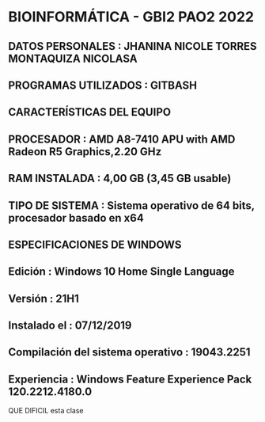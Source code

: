 # BIOINFORMÁTICA - GBI2 PAO2 2022

## DATOS PERSONALES : JHANINA NICOLE TORRES MONTAQUIZA NICOLASA
## PROGRAMAS UTILIZADOS : GITBASH
## CARACTERÍSTICAS DEL EQUIPO 
## PROCESADOR : AMD A8-7410 APU with AMD Radeon R5 Graphics,2.20 GHz
## RAM INSTALADA : 4,00 GB (3,45 GB usable)
## TIPO DE SISTEMA : Sistema operativo de 64 bits, procesador basado en x64
## ESPECIFICACIONES DE WINDOWS
## Edición :	Windows 10 Home Single Language
## Versión :	21H1
## Instalado el	: ‎07/‎12/‎2019
## Compilación del sistema operativo	: 19043.2251
## Experiencia	: Windows Feature Experience Pack 120.2212.4180.0

QUE DIFICIL esta clase
